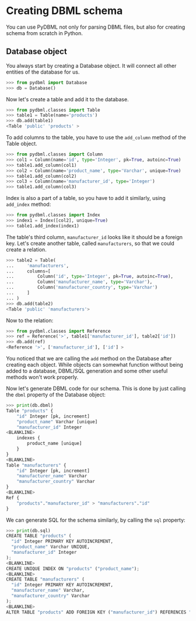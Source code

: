 # Creating DBML schema

You can use PyDBML not only for parsing DBML files, but also for creating schema from scratch in Python.

## Database object

You always start by creating a Database object. It will connect all other entities of the database for us.

```python
>>> from pydbml import Database
>>> db = Database()

```

Now let's create a table and add it to the database.

```python
>>> from pydbml.classes import Table
>>> table1 = Table(name='products')
>>> db.add(table1)
<Table 'public' 'products' >

```

To add columns to the table, you have to use the `add_column` method of the Table object.

```python
>>> from pydbml.classes import Column
>>> col1 = Column(name='id', type='Integer', pk=True, autoinc=True)
>>> table1.add_column(col1)
>>> col2 = Column(name='product_name', type='Varchar', unique=True)
>>> table1.add_column(col2)
>>> col3 = Column(name='manufacturer_id', type='Integer')
>>> table1.add_column(col3)

```

Index is also a part of a table, so you have to add it similarly, using `add_index` method:

```python
>>> from pydbml.classes import Index
>>> index1 = Index([col2], unique=True)
>>> table1.add_index(index1)

```

The table's third column, `manufacturer_id` looks like it should be a foreign key. Let's create another table, called `manufacturers`, so that we could create a relation.

```python
>>> table2 = Table(
...     'manufacturers',
...     columns=[
...         Column('id', type='Integer', pk=True, autoinc=True),
...         Column('manufacturer_name', type='Varchar'),
...         Column('manufacturer_country', type='Varchar')
...     ]
... )
>>> db.add(table2)
<Table 'public' 'manufacturers'>

```

Now to the relation:

```python
>>> from pydbml.classes import Reference
>>> ref = Reference('>', table1['manufacturer_id'], table2['id'])
>>> db.add(ref)
<Reference '>', ['manufacturer_id'], ['id'] >

```

You noticed that we are calling the `add` method on the Database after creating each object. While objects can somewhat function without being added to a database, DBML/SQL generation and some other useful methods won't work properly.

Now let's generate DBML code for our schema. This is done by just calling the `dbml` property of the Database object:

```python
>>> print(db.dbml)
Table "products" {
    "id" Integer [pk, increment]
    "product_name" Varchar [unique]
    "manufacturer_id" Integer
<BLANKLINE>
    indexes {
        product_name [unique]
    }
}
<BLANKLINE>
Table "manufacturers" {
    "id" Integer [pk, increment]
    "manufacturer_name" Varchar
    "manufacturer_country" Varchar
}
<BLANKLINE>
Ref {
    "products"."manufacturer_id" > "manufacturers"."id"
}

```

We can generate SQL for the schema similarly, by calling the `sql` property:

```python
>>> print(db.sql)
CREATE TABLE "products" (
  "id" Integer PRIMARY KEY AUTOINCREMENT,
  "product_name" Varchar UNIQUE,
  "manufacturer_id" Integer
);
<BLANKLINE>
CREATE UNIQUE INDEX ON "products" ("product_name");
<BLANKLINE>
CREATE TABLE "manufacturers" (
  "id" Integer PRIMARY KEY AUTOINCREMENT,
  "manufacturer_name" Varchar,
  "manufacturer_country" Varchar
);
<BLANKLINE>
ALTER TABLE "products" ADD FOREIGN KEY ("manufacturer_id") REFERENCES "manufacturers" ("id");

```
